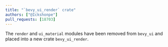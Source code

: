 ```yaml
---
title: "`bevy_ui_render` crate"
authors: ["@Ickshonpe"]
pull_requests: [18703]
---
```


The `render` and `ui_material` modules have been removed from `bevy_ui` and placed into a new crate `bevy_ui_render`.
